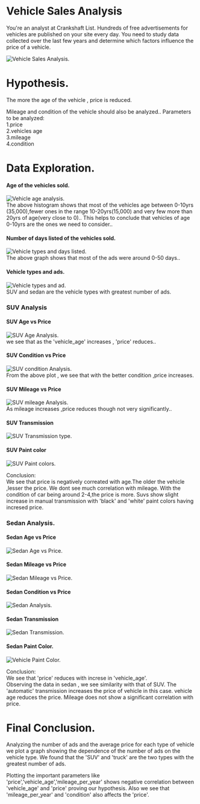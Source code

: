 # Vehicle Sales Analysis  
You're an analyst at Crankshaft List. Hundreds of free advertisements for vehicles are published on your site every day. You need to study data collected over the last few years and determine which factors influence the price of a vehicle.    

![Vehicle Sales Analysis.](images/car_sales_eda.jpg 'Vehicle Sales analysis.')  

# Hypothesis.  
The more the age of the vehicle , price is reduced.

Mileage and condition of the vehicle should also be analyzed.. Parameters to be analyzed:  
1.price  
2.vehicles age  
3.mileage  
4.condition  

# Data Exploration.  
#### Age of the vehicles sold.  
![Vehicle age analysis.](images/eda_vehicles_age_frequency.png 'Vehicle age analysis.')  
The above histogram shows that most of the vehicles age between 0-10yrs (35,000),fewer
ones in the range 10-20yrs(15,000) and very few more than 20yrs of age(very close to 0)..
This helps to conclude that vehicles of age 0-10yrs are the ones we need to consider..   

#### Number of days listed of the vehicles sold.   
![Vehicle types and days listed.](images/eda_vehicle_ads_listed.png 'Vehicle types and days listed.')  
The above graph shows that most of the ads were around 0-50 days..

#### Vehicle types and ads.  
![Vehicle types and ad.](images/eda_vehicle_type_ad.png 'Vehicle types and ad.')  
SUV and sedan are the vehicle types with greatest number of ads.  

### SUV Analysis  

#### SUV Age vs Price
![SUV Age Analysis.](images/eda_suv_age_price.png 'SUV Age analysis.')  
we see that as the 'vehicle_age' increases , 'price' reduces..  

#### SUV Condition vs Price  
![SUV condition Analysis.](images/eda_suv_condition_price.png 'SUV condition analysis.')  
From the above plot , we see that with the better condition ,price increases.  

#### SUV Mileage vs Price
![SUV mileage Analysis.](images/eda_suv_mileage_price.png 'SUV mileage analysis.')  
As mileage increases ,price reduces though not very significantly..  

#### SUV Transmission
![SUV Transmission type.](images/eda_suv_transmission_box.png 'SUV Transmission type.')    

#### SUV Paint color   
![SUV Paint colors.](images/eda_suv_color_box.png 'SUV Paint Colors.')  

Conclusion:  
We see that price is negatively correated with age.The older the vehicle ,lesser the price.
We dont see much correlation with mileage.
With the condition of car being around 2-4,the price is more.
Suvs show slight increase in manual transmission with 'black' and 'white' paint colors having incresed price.  

### Sedan Analysis.  

#### Sedan Age vs Price  
![Sedan Age vs Price.](images/eda_vehicle_age_price.png 'Sedan Age vs Price.') 

#### Sedan Mileage vs Price  
![Sedan Mileage vs Price.](images/eda_vehicle_mileage_price.png 'Sedan Mileage vs Price.') 

#### Sedan Condition vs Price  
![Sedan Analysis.](images/eda_vehicle_price_condition.png 'Sedan analysis.')  

#### Sedan Transmission   
![Sedan Transmission.](images/eda_vehicles_transmission_boxplot.png 'Sedan Transmission.')  

#### Sedan Paint Color.  
![Vehicle Paint Color.](images/eda_vehicles_paint_color_boxplot.png 'Vehicle Paint color.') 

Conclusion:  
We see that 'price' reduces with increse in 'vehicle_age'.  
Observing the data in sedan , we see similarity with that of SUV.
The 'automatic' transmission increases the price of vehicle in this case.
vehicle age reduces the price.
Mileage does not show a significant correlation with price.

# Final Conclusion.  
Analyzing the number of ads and the average price for each type of vehicle we plot a graph showing the dependence of the number of ads on the vehicle type. We found that the 'SUV' and 'truck' are the two types with the greatest number of ads.

Plotting the important parameters like 'price','vehicle_age','mileage_per_year' shows negative correlation between 'vehicle_age' and 'price' proving our hypothesis. Also we see that 'mileage_per_year' and 'condition' also affects the 'price'.


